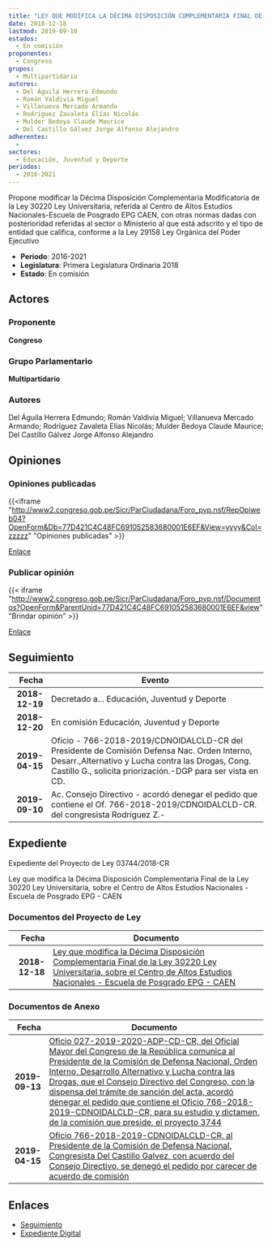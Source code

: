 ```yaml
---
title: "LEY QUE MODIFICA LA DÉCIMA DISPOSICIÓN COMPLEMENTARIA FINAL DE LA LEY 30220 LEY UNIVERSITARIA, SOBRE EL CENTRO DE ALTOS ESTUDIOS NACIONALES-ESCUELA DE POSGRADO EPG-CAEN"
date: 2018-12-18
lastmod: 2019-09-10
estados: 
  - En comisión
proponentes: 
  - Congreso
grupos: 
  - Multipartidario
autores: 
  - Del Águila Herrera Edmundo
  - Román Valdivia Miguel
  - Villanueva Mercado Armando
  - Rodríguez Zavaleta Elías Nicolás
  - Mulder Bedoya Claude Maurice
  - Del Castillo Gálvez Jorge Alfonso Alejandro
adherentes: 
  - 
sectores: 
  - Educación, Juventud y Deporte
periodos: 
  - 2016-2021
---
```


Propone modificar la Décima Disposición Complementaria Modificatoria de la Ley 30220 Ley Universitaria, referida al Centro de Altos Estudios Nacionales-Escuela de Posgrado EPG CAEN, con otras normas dadas con posterioridad referidas al sector o Ministerio al que está adscrito y el tipo de entidad que califica, conforme a la Ley 29158 Ley Orgánica del Poder Ejecutivo

- **Periodo**: 2016-2021
- **Legislatura**: Primera Legislatura Ordinaria 2018
- **Estado**: En comisión

## Actores

### Proponente

**Congreso**

### Grupo Parlamentario

**Multipartidario**

### Autores

Del Águila Herrera Edmundo; Román Valdivia Miguel; Villanueva Mercado Armando; Rodríguez Zavaleta Elías Nicolás; Mulder Bedoya Claude Maurice; Del Castillo Gálvez Jorge Alfonso Alejandro


## Opiniones

### Opiniones publicadas

{{<iframe "http://www2.congreso.gob.pe/Sicr/ParCiudadana/Foro_pvp.nsf/RepOpiweb04?OpenForm&Db=77D421C4C48FC691052583680001E6EF&View=yyyy&Col=zzzzz" "Opiniones publicadas" >}}

[Enlace](http://www2.congreso.gob.pe/Sicr/ParCiudadana/Foro_pvp.nsf/RepOpiweb04?OpenForm&Db=77D421C4C48FC691052583680001E6EF&View=yyyy&Col=zzzzz)
### Publicar opinión

{{< iframe "http://www2.congreso.gob.pe/Sicr/ParCiudadana/Foro_pvp.nsf/Documentos?OpenForm&ParentUnid=77D421C4C48FC691052583680001E6EF&view" "Brindar opinión" >}}

[Enlace](http://www2.congreso.gob.pe/Sicr/ParCiudadana/Foro_pvp.nsf/Documentos?OpenForm&ParentUnid=77D421C4C48FC691052583680001E6EF&view)

## Seguimiento

| Fecha | Evento |
|------:|--------|
| **2018-12-19** | Decretado a... Educación, Juventud y Deporte|
| **2018-12-20** | En comisión Educación, Juventud y Deporte|
| **2019-04-15** | Oficio - 766-2018-2019/CDNOIDALCLD-CR del Presidente de Comisión Defensa Nac. Orden Interno, Desarr.,Alternativo y Lucha contra las Drogas, Cong. Castillo G., solicita priorización.-DGP para ser vista en CD.|
| **2019-09-10** | Ac. Consejo Directivo - acordó denegar el pedido que contiene el Of. 766-2018-2019/CDNOIDALCLD-CR. del congresista Rodríguez Z.-|


## Expediente

Expediente del Proyecto de Ley 03744/2018-CR

Ley que modifica la Décima Disposición Complementaria Final de la Ley 30220 Ley Universitaria, sobre el Centro de Altos Estudios Nacionales - Escuela de Posgrado EPG - CAEN


### Documentos del Proyecto de Ley

| Fecha | Documento |
|------:|--------|
| **2018-12-18** | [Ley que modifica la Décima Disposición Complementaria Final de la Ley 30220 Ley Universitaria, sobre el Centro de Altos Estudios Nacionales - Escuela de Posgrado EPG - CAEN](http://www.leyes.congreso.gob.pe/Documentos/2016_2021/Proyectos_de_Ley_y_de_Resoluciones_Legislativas/PL0374420181218.pdf) |

### Documentos de Anexo

| Fecha | Documento |
|------:|--------|
| **2019-09-13** | [Oficio 027-2019-2020-ADP-CD-CR, del Oficial Mayor del Congreso de la República comunica al Presidente de la Comisión de Defensa Nacional, Orden Interno, Desarrollo Alternativo y Lucha contra las Drogas, que el Consejo Directivo del Congreso, con la dispensa del trámite de sanción del acta, acordó denegar el pedido que contiene el Oficio 766-2018-2019-CDNOIDALCLD-CR, para su estudio y dictamen, de la comisión que preside, el proyecto 3744](http://www.leyes.congreso.gob.pe/Documentos/2016_2021/Oficios/Oficialia_Mayor/OFICIO-027-2019-2020-ADP-CD-CR.pdf) |
| **2019-04-15** | [Oficio 766-2018-2019-CDNOIDALCLD-CR, al Presidente de la Comisión de Defensa Nacional, Congresista Del Castillo Galvez, con acuerdo del Consejo Directivo, se denegó el pedido por carecer de acuerdo de comisión](http://www.leyes.congreso.gob.pe/Documentos/2016_2021/Consejo_Directivo/Pedidos_Pase_a_Comision/OFICIO-766-2018-2019-CDNOIDALCLD-CR.pdf) |

## Enlaces 

- [Seguimiento](http://www2.congreso.gob.pehttp://www2.congreso.gob.pe/Sicr/TraDocEstProc/CLProLey2016.nsf/f7fff46988ca05b1052578e100829cc7/b98133f3a115543905258367006f7245?OpenDocument)
- [Expediente Digital](http://www2.congreso.gob.pehttp://www2.congreso.gob.pe/Sicr/TraDocEstProc/CLProLey2016.nsf/f7fff46988ca05b1052578e100829cc7/b98133f3a115543905258367006f7245?OpenDocument&Click=05257FB7005EB655.eb71d0cf91d8294e05256cdf006b5706/$Body/0.1C6C)
